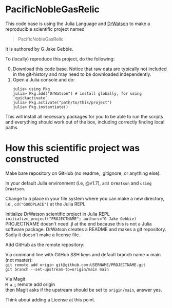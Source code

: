 # PacificNobleGasRelic

This code base is using the Julia Language and [DrWatson](https://juliadynamics.github.io/DrWatson.jl/stable/)
to make a reproducible scientific project named
> PacificNobleGasRelic

It is authored by G Jake Gebbie.

To (locally) reproduce this project, do the following:

0. Download this code base. Notice that raw data are typically not included in the
   git-history and may need to be downloaded independently.
1. Open a Julia console and do:
   ```
   julia> using Pkg
   julia> Pkg.add("DrWatson") # install globally, for using `quickactivate`
   julia> Pkg.activate("path/to/this/project")
   julia> Pkg.instantiate()
   ```

This will install all necessary packages for you to be able to run the scripts and
everything should work out of the box, including correctly finding local paths.


# How this scientific project was constructed

Make bare repository on GitHub (no readme, .gitignore, or anything else). 

In your default Julia environment (i.e, @v1.7), `add DrWatson` and `using DrWatson`.

Change to a place in your file system where you can make a new directory, i.e., `cd("GOODPLACE")` at the Julia REPL

Initialize DrWatson scientific project in Julia REPL \
`initialize_project("PROJECTNAME"; authors="G Jake Gebbie)` 
PROJECTNAME doesn't need .jl at the end because this is not a Julia software package. DrWatson creates a README and makes a git repository. Sadly it doesn't make a license file. 

Add GitHub as the remote repository: 

Via command line with GitHub SSH keys and default branch name = main (not master): \
`git remote add origin git@github.com:USERNAME/PROJECTNAME.git` \
`git branch --set-upstream-to=origin/main main`

Via Magit \
`M a` ;; remote add origin\
then Magit asks if the upstream should be set to `origin/main`, answer yes.

Think about adding a License at this point.
